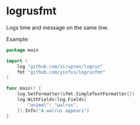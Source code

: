 # logrusfmt

Logs time and message on the same line.

Example:

```go
package main

import (
	log "github.com/sirupsen/logrus"
	fmt "github.com/yinfxs/logrusfmt"
)

func main() {
	log.SetFormatter(&fmt.SimpleTextFormatter{})
	log.WithFields(log.Fields{
		"animal": "walrus",
	}).Info("A walrus appears")
}
```
